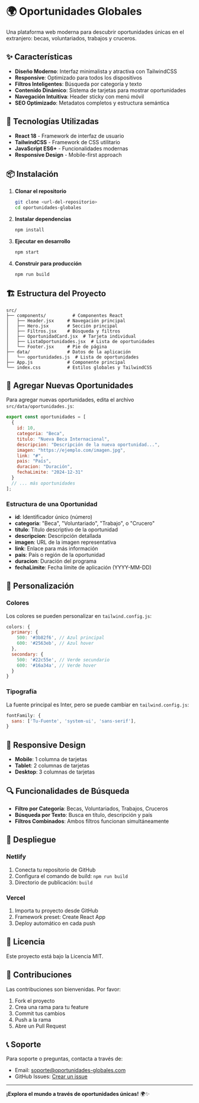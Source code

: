 # 🌍 Oportunidades Globales

Una plataforma web moderna para descubrir oportunidades únicas en el extranjero: becas, voluntariados, trabajos y cruceros.

## ✨ Características

- **Diseño Moderno**: Interfaz minimalista y atractiva con TailwindCSS
- **Responsive**: Optimizado para todos los dispositivos
- **Filtros Inteligentes**: Búsqueda por categoría y texto
- **Contenido Dinámico**: Sistema de tarjetas para mostrar oportunidades
- **Navegación Intuitiva**: Header sticky con menú móvil
- **SEO Optimizado**: Metadatos completos y estructura semántica

## 🚀 Tecnologías Utilizadas

- **React 18** - Framework de interfaz de usuario
- **TailwindCSS** - Framework de CSS utilitario
- **JavaScript ES6+** - Funcionalidades modernas
- **Responsive Design** - Mobile-first approach

## 📦 Instalación

1. **Clonar el repositorio**
   ```bash
   git clone <url-del-repositorio>
   cd oportunidades-globales
   ```

2. **Instalar dependencias**
   ```bash
   npm install
   ```

3. **Ejecutar en desarrollo**
   ```bash
   npm start
   ```

4. **Construir para producción**
   ```bash
   npm run build
   ```

## 🏗️ Estructura del Proyecto

```
src/
├── components/          # Componentes React
│   ├── Header.jsx     # Navegación principal
│   ├── Hero.jsx       # Sección principal
│   ├── Filtros.jsx    # Búsqueda y filtros
│   ├── OportunidadCard.jsx  # Tarjeta individual
│   ├── ListaOportunidades.jsx  # Lista de oportunidades
│   └── Footer.jsx     # Pie de página
├── data/              # Datos de la aplicación
│   └── oportunidades.js  # Lista de oportunidades
├── App.js             # Componente principal
└── index.css          # Estilos globales y TailwindCSS
```

## 📝 Agregar Nuevas Oportunidades

Para agregar nuevas oportunidades, edita el archivo `src/data/oportunidades.js`:

```javascript
export const oportunidades = [
  {
    id: 10,
    categoria: "Beca",
    titulo: "Nueva Beca Internacional",
    descripcion: "Descripción de la nueva oportunidad...",
    imagen: "https://ejemplo.com/imagen.jpg",
    link: "#",
    pais: "País",
    duracion: "Duración",
    fechaLimite: "2024-12-31"
  }
  // ... más oportunidades
];
```

### Estructura de una Oportunidad

- **id**: Identificador único (número)
- **categoria**: "Beca", "Voluntariado", "Trabajo", o "Crucero"
- **titulo**: Título descriptivo de la oportunidad
- **descripcion**: Descripción detallada
- **imagen**: URL de la imagen representativa
- **link**: Enlace para más información
- **pais**: País o región de la oportunidad
- **duracion**: Duración del programa
- **fechaLimite**: Fecha límite de aplicación (YYYY-MM-DD)

## 🎨 Personalización

### Colores
Los colores se pueden personalizar en `tailwind.config.js`:

```javascript
colors: {
  primary: {
    500: '#3b82f6', // Azul principal
    600: '#2563eb', // Azul hover
  },
  secondary: {
    500: '#22c55e', // Verde secundario
    600: '#16a34a', // Verde hover
  }
}
```

### Tipografía
La fuente principal es Inter, pero se puede cambiar en `tailwind.config.js`:

```javascript
fontFamily: {
  sans: ['Tu-Fuente', 'system-ui', 'sans-serif'],
}
```

## 📱 Responsive Design

- **Mobile**: 1 columna de tarjetas
- **Tablet**: 2 columnas de tarjetas
- **Desktop**: 3 columnas de tarjetas

## 🔍 Funcionalidades de Búsqueda

- **Filtro por Categoría**: Becas, Voluntariados, Trabajos, Cruceros
- **Búsqueda por Texto**: Busca en título, descripción y país
- **Filtros Combinados**: Ambos filtros funcionan simultáneamente

## 🚀 Despliegue

### Netlify
1. Conecta tu repositorio de GitHub
2. Configura el comando de build: `npm run build`
3. Directorio de publicación: `build`

### Vercel
1. Importa tu proyecto desde GitHub
2. Framework preset: Create React App
3. Deploy automático en cada push

## 📄 Licencia

Este proyecto está bajo la Licencia MIT.

## 🤝 Contribuciones

Las contribuciones son bienvenidas. Por favor:

1. Fork el proyecto
2. Crea una rama para tu feature
3. Commit tus cambios
4. Push a la rama
5. Abre un Pull Request

## 📞 Soporte

Para soporte o preguntas, contacta a través de:
- Email: soporte@oportunidades-globales.com
- GitHub Issues: [Crear un issue](https://github.com/tu-usuario/oportunidades-globales/issues)

---

**¡Explora el mundo a través de oportunidades únicas!** 🌍✨

